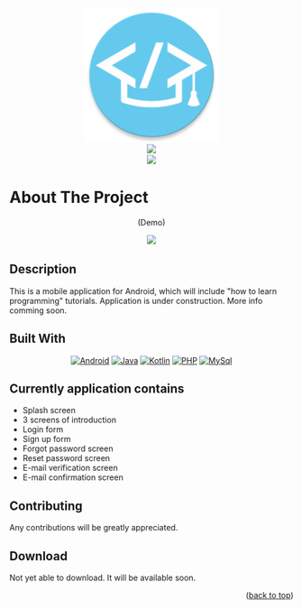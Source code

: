 <!-- BACK TO TOP -->
<a name="readme-top"></a>

<!-- PROJECT LOGO -->
<div align="center">

  <a href="https://github.com/xFilipW/Quick-Code">
    <img src="app/src/main/res/mipmap-xxxhdpi/ic_launcher_round.webp" alt="Logo" width="240" height="240">
    <br>
    <img src="https://img.shields.io/badge/Quick%20Code-65CBEF" height="60"/>
    <br>
    <img src="https://img.shields.io/badge/Programming%20with%20passion-65CBEF" height="40"/>
  </a>
  
</div>

<!-- ABOUT THE PROJECT -->
# About The Project

<div align="center">

  <p>
  (Demo)
  </p>
  
  <p>
    <img src="./preview/Preview.gif">
  </p>

</div>

## Description
This is a mobile application for Android, which will include "how to learn programming" tutorials. Application is under construction. More info comming soon.

## Built With

<div align="center">

[![Android][Android.io]][Android-url] [![Java][Java.io]][Java-url] [![Kotlin][Kotlin.io]][Kotlin-url] [![PHP][PHP.io]][PHP-url] [![MySql][MySql.io]][MySql-url]
	 
</div>
 
## Currently application contains
- Splash screen
- 3 screens of introduction
- Login form
- Sign up form
- Forgot password screen
- Reset password screen
- E-mail verification screen
- E-mail confirmation screen


## Contributing
Any contributions will be greatly appreciated.

## Download
Not yet able to download. It will be available soon.

<p align="right">(<a href="#readme-top">back to top</a>)</p>

<!-- MARKDOWN LINKS & IMAGES -->
[Android.io]: https://skillicons.dev/icons?i=androidstudio&theme=light
[Android-url]: https://developer.android.com/studio
[Java.io]: https://skillicons.dev/icons?i=java&theme=light
[Java-url]: https://www.java.com
[Kotlin.io]: https://skillicons.dev/icons?i=kotlin&theme=light
[Kotlin-url]: https://kotlinlang.org
[PHP.io]: https://skillicons.dev/icons?i=php&theme=light
[PHP-url]: https://www.php.net
[MySql.io]: https://skillicons.dev/icons?i=mysql&theme=light
[MySql-url]: https://www.mysql.com